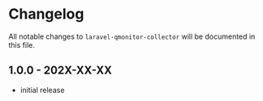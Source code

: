 # Changelog

All notable changes to `laravel-qmonitor-collector` will be documented in this file.

## 1.0.0 - 202X-XX-XX

- initial release
